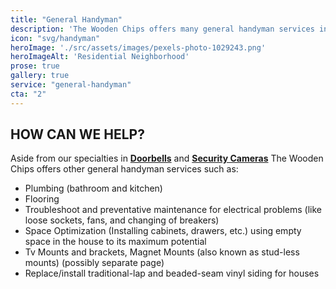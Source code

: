 ```yaml
---
title: "General Handyman"
description: 'The Wooden Chips offers many general handyman services including but not limited to plumbing, TV mounts, and vinyl siding. See our page for a full list.' 
icon: "svg/handyman"
heroImage: './src/assets/images/pexels-photo-1029243.png'
heroImageAlt: 'Residential Neighborhood'
prose: true
gallery: true
service: "general-handyman"
cta: "2"
---
```


## HOW CAN WE HELP?

Aside from our specialties in **[Doorbells](/service/doorbell/)** and **[Security Cameras](/service/security-cameras/)** The Wooden Chips offers other general handyman services such as:

* Plumbing (bathroom and kitchen)
* Flooring
* Troubleshoot and preventative maintenance for electrical problems (like loose sockets, fans, and changing of breakers)
* Space Optimization (Installing cabinets, drawers, etc.) using empty space in the house to its maximum potential
* Tv Mounts and brackets, Magnet Mounts (also known as stud-less mounts) (possibly separate page)
* Replace/install traditional-lap and beaded-seam vinyl siding for houses
